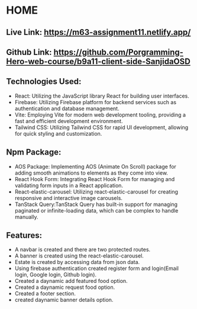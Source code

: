 # HOME

## Live Link: https://m63-assignment11.netlify.app/


## Github Link: https://github.com/Porgramming-Hero-web-course/b9a11-client-side-SanjidaOSD


## Technologies Used:
- React: Utilizing the JavaScript library React for building user interfaces.
- Firebase: Utilizing Firebase platform for backend services such as authentication and database management.
- Vite: Employing Vite for modern web development tooling, providing a fast and efficient development environment.
- Tailwind CSS: Utilizing Tailwind CSS for rapid UI development, allowing for quick styling and customization.

## Npm Package:

- AOS Package: Implementing AOS (Animate On Scroll) package for adding smooth animations to elements as they come into view.
- React Hook Form: Integrating React Hook Form for managing and validating form inputs in a React application.
- React-elastic-carousel: Utilizing react-elastic-carousel for creating responsive and interactive image carousels.
- TanStack Query:TanStack Query has built-in support for managing paginated or infinite-loading data, which can be complex to handle manually.


## Features:

- A navbar is created and there are two protected routes.
- A banner is created using the react-elastic-carousel.
- Estate is created by accessing data from json data.
- Using firebase authentication created register form and login(Email login, Google login, Github  login).
- Created a daynamic add featured food option.
- Created a daynamic request food option.
- Created a footer section.
- created daynamic banner details option.
